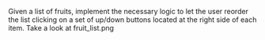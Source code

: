 Given a list of fruits, implement the necessary logic to let the user reorder the list clicking on a set of up/down buttons located at the right side of each item.
Take a look at fruit_list.png
